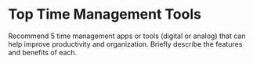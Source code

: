 # Top Time Management Tools

Recommend 5 time management apps or tools (digital or analog) that can help improve productivity and organization. Briefly describe the features and benefits of each.